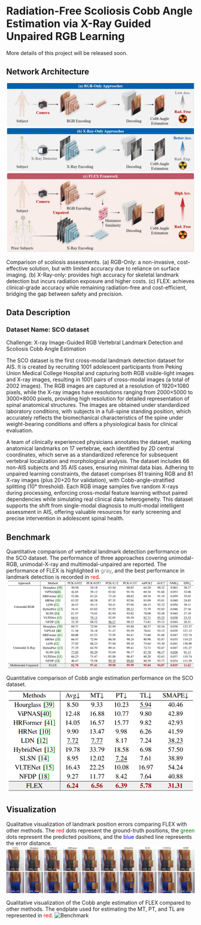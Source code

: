 # Radiation-Free Scoliosis Cobb Angle Estimation via X-Ray Guided Unpaired RGB Learning


More details of this project will be released soon.


## Network Architecture

![Overview](./figures/overview1.png)

Comparison of scoliosis assessments. (a) RGB-Only: a non-invasive, cost-effective solution, but with limited accuracy due to reliance on surface imaging. (b) X-Ray-only: provides high accuracy for skeletal landmark detection but incurs radiation exposure and higher costs. (c) FLEX: achieves clinical-grade accuracy while remaining radiation-free and cost-efficient, bridging the gap between safety and precision.



## Data Description
### Dataset Name: SCO dataset

Challenge: X-ray Image-Guided RGB Vertebral Landmark Detection and Scoliosis Cobb Angle Estimation

The SCO dataset is the first cross-modal landmark detection dataset for AIS. It is created by recruiting 1001 adolescent participants from Peking Union Medical College Hospital and capturing both RGB visible-light images and X-ray images, resulting in 1001 pairs of cross-modal images (a total of 2002 images). The RGB images are captured at a resolution of 1920×1080 pixels, while the X-ray images have resolutions ranging from 2000×5000 to 3000×8000 pixels, providing high resolution for detailed representation of spinal anatomical structures. The images are obtained under standardized laboratory conditions, with subjects in a full-spine standing position, which accurately reflects the biomechanical characteristics of the spine under weight-bearing conditions and offers a physiological basis for clinical evaluation.


A team of clinically experienced physicians annotates the dataset, marking anatomical landmarks on 17 vertebrae, each identified by 2D central coordinates, which serve as a standardized reference for subsequent vertebral localization and morphological analysis. The dataset includes 66 non-AIS subjects and 35 AIS cases, ensuring minimal data bias. Adhering to unpaired learning constraints, the dataset comprises 81 training RGB and 81 X-ray images (plus 20+20 for validation), with Cobb-angle-stratified splitting (10° threshold). Each RGB image samples five random X-rays during processing, enforcing cross-modal feature learning without paired dependencies while simulating real clinical data heterogeneity. This dataset supports the shift from single-modal diagnosis to multi-modal intelligent assessment in AIS, offering valuable resources for early screening and precise intervention in adolescent spinal health.

## Benchmark

 Quantitative comparison of vertebral landmark detection performance on the SCO dataset. The performance of three approaches covering unimodal-RGB, unimodal-X-ray and multimodal-unpaired are reported. The performance of FLEX is highlighted in <span style="color:gray;">gray</span>, and the best performance in landmark detection is recorded in <span style="color:red;">red</span>.
![Benchmark](./figures/benchmark1.png)

Quantitative comparison of Cobb angle estimation performance on the SCO dataset.
![Benchmark](./figures/benchmark2.png)

## Visualization
Qualitative visualization of landmark position errors comparing FLEX with other methods. The <span style="color:red;">red</span> dots represent the ground-truth positions, the <span style="color:green;">green</span> dots represent the predicted positions, and the <span style="color:blue;">blue</span> dashed line represents the error distance.
![Benchmark](./figures/landmark_visualization.png)

Qualitative visualization of the Cobb angle estimation of FLEX compared to other methods. The endplate used for estimating the MT, PT, and TL are represented in <span style="color:red;">red</span>.
![Benchmark](./figures/cobb_visualization.png)












